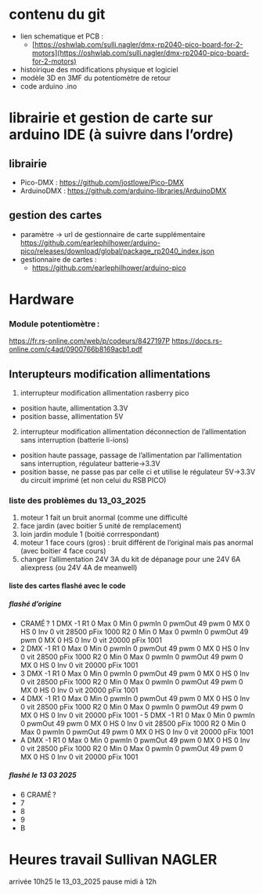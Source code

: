 # contenu du git
- lien schematique et PCB :
  - [https://oshwlab.com/sulli.nagler/dmx-rp2040-pico-board-for-2-motors](https://oshwlab.com/sulli.nagler/dmx-rp2040-pico-board-for-2-motors)
- histoirique des modifications physique et logiciel
- modèle 3D en 3MF du potentiomètre de retour
- code arduino .ino
# librairie et gestion de carte sur arduino IDE (à suivre dans l’ordre) 
## librairie
- Pico-DMX : https://github.com/jostlowe/Pico-DMX
- ArduinoDMX : https://github.com/arduino-libraries/ArduinoDMX
## gestion des cartes
- paramètre -> url de gestionnaire de carte supplémentaire
https://github.com/earlephilhower/arduino-pico/releases/download/global/package_rp2040_index.json
- gestionnaire de cartes :
  - https://github.com/earlephilhower/arduino-pico
# Hardware
### Module potentiomètre :
https://fr.rs-online.com/web/p/codeurs/8427197P
https://docs.rs-online.com/c4ad/0900766b8169acb1.pdf

## Interupteurs modification allimentations
1. interrupteur modification allimentation rasberry pico
  - position haute, allimentation 3.3V
  - position basse, allimentation 5V
2. interrupteur modification allimentation déconnection de l’allimentation sans interruption (batterie li-ions)
  - position haute passage, passage de l’allimentation par l’allimentation sans interruption, régulateur batterie->3.3V
  - position basse, ne passe pas par celle ci et utilise le régulateur 5V->3.3V du circuit imprimé (et non celui du RSB PICO)

### liste des problèmes du 13_03_2025
1. moteur 1  fait un bruit anormal (comme une difficulté 
  1. face jardin  (avec boitier 5 unité de remplacement)
  2. loin jardin module 1 (boitié corrrespondant)
3. moteur 1 face cours (gros) : bruit différent de l’original mais pas anormal (avec boitier 4 face cours)
4. changer l’allimentation 24V 3A du kit de dépanage pour une 24V 6A aliexpress (ou 24V 4A de meanwell)
#### liste des cartes flashé avec le code
##### flashé d’origine
- CRAMÉ ? 1
 DMX -1  R1 0  Max 0  Min 0  pwmIn 0  pwmOut 49  pwm 0  MX 0  HS 0 Inv 0 vit 28500 pFix 1000 R2 0  Min 0  Max 0  pwmIn 0 pwmOut 49  pwm 0  MX 0 HS 0 Inv 0 vit 20000 pFix 1001
- 2
 DMX -1  R1 0  Max 0  Min 0  pwmIn 0  pwmOut 49  pwm 0  MX 0  HS 0 Inv 0 vit 28500 pFix 1000 R2 0  Min 0  Max 0  pwmIn 0 pwmOut 49  pwm 0  MX 0 HS 0 Inv 0 vit 20000 pFix 1001
- 3
 DMX -1  R1 0  Max 0  Min 0  pwmIn 0  pwmOut 49  pwm 0  MX 0  HS 0 Inv 0 vit 28500 pFix 1000 R2 0  Min 0  Max 0  pwmIn 0 pwmOut 49  pwm 0  MX 0 HS 0 Inv 0 vit 20000 pFix 1001
- 4
 DMX -1  R1 0  Max 0  Min 0  pwmIn 0  pwmOut 49  pwm 0  MX 0  HS 0 Inv 0 vit 28500 pFix 1000 R2 0  Min 0  Max 0  pwmIn 0 pwmOut 49  pwm 0  MX 0 HS 0 Inv 0 vit 20000 pFix 1001
- 5
 DMX -1  R1 0  Max 0  Min 0  pwmIn 0  pwmOut 49  pwm 0  MX 0  HS 0 Inv 0 vit 28500 pFix 1000 R2 0  Min 0  Max 0  pwmIn 0 pwmOut 49  pwm 0  MX 0 HS 0 Inv 0 vit 20000 pFix 1001
- A
 DMX -1  R1 0  Max 0  Min 0  pwmIn 0  pwmOut 49  pwm 0  MX 0  HS 0 Inv 0 vit 28500 pFix 1000 R2 0  Min 0  Max 0  pwmIn 0 pwmOut 49  pwm 0  MX 0 HS 0 Inv 0 vit 20000 pFix 1001
##### flashé le 13 03 2025
- 6 CRAMÉ ?
- 7
- 8
- 9
- B
# Heures travail Sullivan NAGLER 
arrivée 10h25 le 13_03_2025
pause midi à 12h

